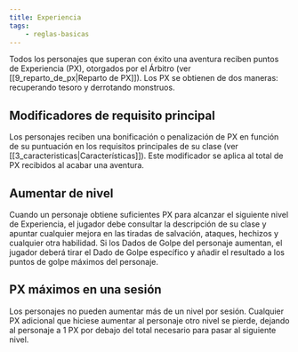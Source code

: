 ```yaml
---
title: Experiencia
tags:
    - reglas-basicas
---
```


Todos los personajes que superan con éxito una aventura reciben puntos de Experiencia (PX), otorgados por el Árbitro (ver [[9_reparto_de_px|Reparto de PX]]). Los PX se obtienen de dos maneras: recuperando tesoro y derrotando monstruos.

## Modificadores de requisito principal
Los personajes reciben una bonificación o penalización de PX en función de su puntuación en los requisitos principales de su clase (ver [[3_caracteristicas|Características]]). Este modificador se aplica al total de PX recibidos al acabar una aventura.

## Aumentar de nivel
Cuando un personaje obtiene suficientes PX para alcanzar el siguiente nivel de Experiencia, el jugador debe consultar la descripción de su clase y apuntar cualquier mejora en las tiradas de salvación, ataques, hechizos y cualquier otra habilidad. Si los Dados de Golpe del personaje aumentan, el jugador deberá tirar el Dado de Golpe específico y añadir el resultado a los puntos de golpe máximos del personaje.

## PX máximos en una sesión
Los personajes no pueden aumentar más de un nivel por sesión. Cualquier PX adicional que hiciese aumentar al personaje otro nivel se pierde, dejando al personaje a 1 PX por debajo del total necesario para pasar al siguiente nivel.
